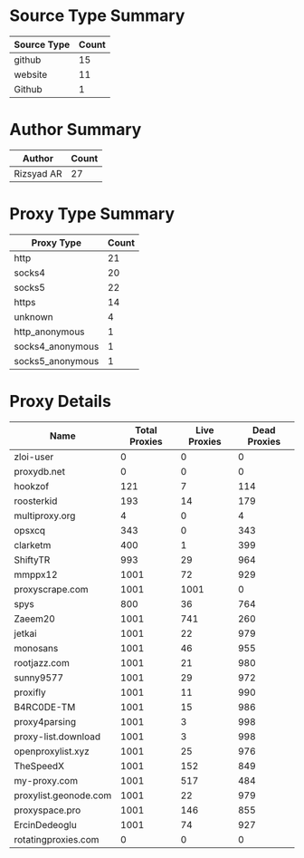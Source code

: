 # Source Type Summary

| Source Type | Count |
|-------------|-------|
| github | 15 |
| website | 11 |
| Github | 1 |


# Author Summary

| Author | Count |
|--------|-------|
| Rizsyad AR | 27 |


# Proxy Type Summary

| Proxy Type | Count |
|------------|-------|
| http | 21 |
| socks4 | 20 |
| socks5 | 22 |
| https | 14 |
| unknown | 4 |
| http_anonymous | 1 |
| socks4_anonymous | 1 |
| socks5_anonymous | 1 |


# Proxy Details

| Name | Total Proxies | Live Proxies | Dead Proxies |
|------|---------------|--------------|---------------|
| zloi-user | 0 | 0 | 0 |
| proxydb.net | 0 | 0 | 0 |
| hookzof | 121 | 7 | 114 |
| roosterkid | 193 | 14 | 179 |
| multiproxy.org | 4 | 0 | 4 |
| opsxcq | 343 | 0 | 343 |
| clarketm | 400 | 1 | 399 |
| ShiftyTR | 993 | 29 | 964 |
| mmppx12 | 1001 | 72 | 929 |
| proxyscrape.com | 1001 | 1001 | 0 |
| spys | 800 | 36 | 764 |
| Zaeem20 | 1001 | 741 | 260 |
| jetkai | 1001 | 22 | 979 |
| monosans | 1001 | 46 | 955 |
| rootjazz.com | 1001 | 21 | 980 |
| sunny9577 | 1001 | 29 | 972 |
| proxifly | 1001 | 11 | 990 |
| B4RC0DE-TM | 1001 | 15 | 986 |
| proxy4parsing | 1001 | 3 | 998 |
| proxy-list.download | 1001 | 3 | 998 |
| openproxylist.xyz | 1001 | 25 | 976 |
| TheSpeedX | 1001 | 152 | 849 |
| my-proxy.com | 1001 | 517 | 484 |
| proxylist.geonode.com | 1001 | 22 | 979 |
| proxyspace.pro | 1001 | 146 | 855 |
| ErcinDedeoglu | 1001 | 74 | 927 |
| rotatingproxies.com | 0 | 0 | 0 |
